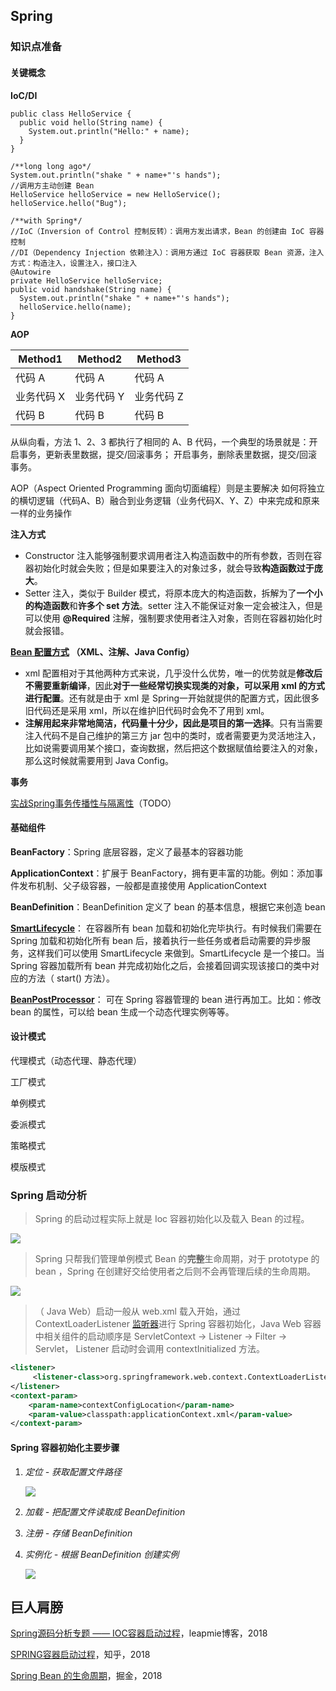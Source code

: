 ## Spring

### 知识点准备

#### 关键概念

**IoC/DI**

```
public class HelloService {
  public void hello(String name) {
    System.out.println("Hello:" + name);
  }
}
```

```
/**long long ago*/
System.out.println("shake " + name+"'s hands");  
//调用方主动创建 Bean
HelloService helloService = new HelloService();
helloService.hello("Bug");
```

```
/**with Spring*/
//IoC（Inversion of Control 控制反转）：调用方发出请求，Bean 的创建由 IoC 容器控制
//DI（Dependency Injection 依赖注入）：调用方通过 IoC 容器获取 Bean 资源，注入方式：构造注入，设置注入，接口注入
@Autowire
private HelloService helloService;
public void handshake(String name) {
  System.out.println("shake " + name+"'s hands");  
  helloService.hello(name);
}
```

**AOP**

| Method1    | Method2    | Method3    |
| ---------- | ---------- | ---------- |
| 代码 A     | 代码 A     | 代码 A     |
| 业务代码 X | 业务代码 Y | 业务代码 Z |
| 代码 B     | 代码 B     | 代码 B     |

从纵向看，方法 1、2、3 都执行了相同的 A、B 代码，一个典型的场景就是：开启事务，更新表里数据，提交/回滚事务；  开启事务，删除表里数据，提交/回滚事务。

AOP（Aspect Oriented Programming 面向切面编程）则是主要解决 如何将独立的横切逻辑（代码A、B）融合到业务逻辑（业务代码X、Y、Z）中来完成和原来一样的业务操作

**注入方式**

- Constructor 注入能够强制要求调用者注入构造函数中的所有参数，否则在容器初始化时就会失败；但是如果要注入的对象过多，就会导致**构造函数过于庞大**。
- Setter 注入，类似于 Builder 模式，将原本庞大的构造函数，拆解为了**一个小的构造函数**和**许多个 set 方法**。setter 注入不能保证对象一定会被注入，但是可以使用 **@Required** 注解，强制要求使用者注入对象，否则在容器初始化时就会报错。

**[Bean 配置方式](https://blog.csdn.net/icarus_wang/article/details/51649635) （XML、注解、Java Config）**

- xml 配置相对于其他两种方式来说，几乎没什么优势，唯一的优势就是**修改后不需要重新编译**，因此**对于一些经常切换实现类的对象，可以采用 xml 的方式进行配置**。还有就是由于 xml 是 Spring一开始就提供的配置方式，因此很多旧代码还是采用 xml，所以在维护旧代码时会免不了用到 xml。
- **注解用起来非常地简洁，代码量十分少，因此是项目的第一选择**。只有当需要注入代码不是自己维护的第三方 jar 包中的类时，或者需要更为灵活地注入，比如说需要调用某个接口，查询数据，然后把这个数据赋值给要注入的对象，那么这时候就需要用到 Java Config。

**事务**

[实战Spring事务传播性与隔离性](https://www.jianshu.com/p/249f2cd42692)（TODO）

#### 基础组件

**BeanFactory**：Spring 底层容器，定义了最基本的容器功能

**ApplicationContext**：扩展于 BeanFactory，拥有更丰富的功能。例如：添加事件发布机制、父子级容器，一般都是直接使用 ApplicationContext

**BeanDefinition**：BeanDefinition 定义了 bean 的基本信息，根据它来创造 bean

**[SmartLifecycle](http://www.ishenping.com/ArtInfo/1618723.html)**： 在容器所有 bean 加载和初始化完毕执行。有时候我们需要在 Spring 加载和初始化所有 bean 后，接着执行一些任务或者启动需要的异步服务，这样我们可以使用 SmartLifecycle 来做到。SmartLifecycle 是一个接口。当 Spring 容器加载所有 bean 并完成初始化之后，会接着回调实现该接口的类中对应的方法（ start() 方法）。

**[BeanPostProcessor](https://www.jianshu.com/p/1417eefd2ab1)**： 可在 Spring 容器管理的 bean 进行再加工。比如：修改 bean 的属性，可以给 bean 生成一个动态代理实例等等。

#### 设计模式

代理模式（动态代理、静态代理）

工厂模式

单例模式

委派模式

策略模式

模版模式



### Spring 启动分析

> Spring 的启动过程实际上就是 Ioc 容器初始化以及载入 Bean 的过程。

![](mix/spring-run-4.jpg)

> Spring 只帮我们管理单例模式 Bean 的**完整**生命周期，对于 prototype 的 bean ，Spring 在创建好交给使用者之后则不会再管理后续的生命周期。

![](mix/spring-bean-lifecycle.jpg)

> （ Java Web）启动一般从 web.xml 载入开始，通过 ContextLoaderListener [监听器](../Java-WEB/servlet.md)进行 Spring 容器初始化，Java Web 容器中相关组件的启动顺序是 ServletContext -> Listener -> Filter -> Servlet， Listener 启动时会调用 contextInitialized 方法。

```xml
<listener>  
     <listener-class>org.springframework.web.context.ContextLoaderListener</listener-class> 
</listener> 
<context-param>  
    <param-name>contextConfigLocation</param-name>  
    <param-value>classpath:applicationContext.xml</param-value>  
</context-param> 
```

#### Spring 容器初始化主要步骤

1. *定位 - 获取配置文件路径*

   ![](mix/spring-run-configLocation.jpg)

2. *加载 - 把配置文件读取成 BeanDefinition*

3. *注册 - 存储 BeanDefinition*

4. *实例化 - 根据 BeanDefinition 创建实例*

   ![](mix/spring-run-main.jpg)



## 巨人肩膀

[Spring源码分析专题 —— IOC容器启动过程](https://blog.leapmie.com/archives/390/)，leapmie博客，2018

[SPRING容器启动过程](https://zhuanlan.zhihu.com/p/32830470)，知乎，2018

[Spring Bean 的生命周期](https://juejin.im/post/5ab1bf19f265da23771947f1)，掘金，2018